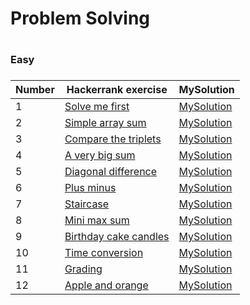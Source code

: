 <H1>Problem Solving<H1>

<H3>Easy<H3>

|Number| Hackerrank exercise | MySolution |
|------|---------------------|------------|
|1|[Solve me first](https://www.hackerrank.com/challenges/solve-me-first/problem)|[MySolution](../master/HackerrankProblemSolving/solve_me_first_easy.h)|
|2|[Simple array sum](https://www.hackerrank.com/challenges/simple-array-sum/problem)|[MySolution](../master/HackerrankProblemSolving/simple_array_sum_easy.h)|
|3|[Compare the triplets](https://www.hackerrank.com/challenges/compare-the-triplets/problem)|[MySolution](../master/HackerrankProblemSolving/compare_the_triplets_easy.h)|
|4|[A very big sum](https://www.hackerrank.com/challenges/a-very-big-sum/problem)|[MySolution](../master/HackerrankProblemSolving/very_big_sum_easy.h)|
|5|[Diagonal difference](https://www.hackerrank.com/challenges/diagonal-difference/problem)|[MySolution](../master/HackerrankProblemSolving/diagonal_diff_easy.h)|
|6|[Plus minus](https://www.hackerrank.com/challenges/plus-minus/problem)|[MySolution](../master/HackerrankProblemSolving/)|
|7|[Staircase](https://www.hackerrank.com/challenges/staircase/problem)|[MySolution](../master/HackerrankProblemSolving/staircase_easy.h)|
|8|[Mini max sum](https://www.hackerrank.com/challenges/mini-max-sum/problem)|[MySolution](../master/HackerrankProblemSolving/mini_max_easy.h)|
|9|[Birthday cake candles](https://www.hackerrank.com/challenges/birthday-cake-candles/problem)|[MySolution](../master/HackerrankProblemSolving/birthday_cake_candles_easy.h)|
|10|[Time conversion](https://www.hackerrank.com/challenges/time-conversion/problem)|[MySolution](../master/HackerrankProblemSolving/time_conv_easy.h)|
|11|[Grading](https://www.hackerrank.com/challenges/grading/problem)|[MySolution](../master/HackerrankProblemSolving/grading.h)|
|12|[Apple and orange](https://www.hackerrank.com/challenges/apple-and-orange/problem)|[MySolution](../master/HackerrankProblemSolving/apple_orange_esay.h)|